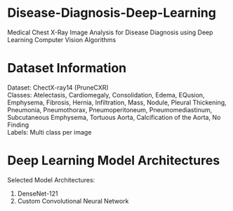 # Disease-Diagnosis-Deep-Learning
Medical Chest X-Ray Image Analysis for Disease Diagnosis using Deep Learning Computer Vision Algorithms

# Dataset Information
Dataset: ChectX-ray14 (PruneCXR)  
Classes: Atelectasis, Cardiomegaly, Consolidation, Edema, EQusion, Emphysema, Fibrosis, Hernia, Infiltration, Mass, Nodule, Pleural Thickening, Pneumonia, Pneumothorax, Pneumoperitoneum, Pneumomediastinum, Subcutaneous Emphysema, Tortuous Aorta, Calcification of the Aorta, No Finding  
Labels: Multi class per image

# Deep Learning Model Architectures
Selected Model Architectures:
1. DenseNet-121
2. Custom Convolutional Neural Network
